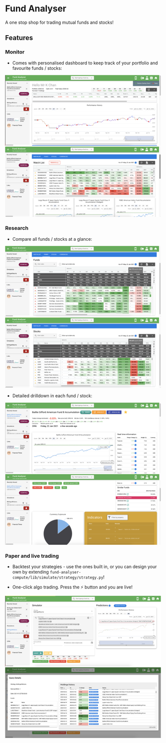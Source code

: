 # Fund Analyser

A one stop shop for trading mutual funds and stocks!

## Features

### Monitor

* Comes with personalised dashboard to keep track of your portfolio and favourite funds / stocks:

![Screenshot home](readme/screenshot_home.png)
![Screenshot watchlist](readme/screenshot_watchlist.png)

### Research

* Compare all funds / stocks at a glance:

![Screenshot summary (funds)](readme/screenshot_summary_funds.png)
![Screenshot summary (stocks)](readme/screenshot_summary_stocks.png)

* Detailed drilldown in each fund / stock:

![Screenshot fund 1](readme/screenshot_fund_1.png)
![Screenshot fund 2](readme/screenshot_fund_2.png)

### Paper and live trading

* Backtest your strategies - use the ones built in, or you can design your own by extending `fund-analyser-compute/lib/simulate/strategy/strategy.py`!

* One-click algo trading. Press the ⚡ button and you are live!

![Screenshot backtest](readme/screenshot_backtest.png)
![Screenshot prediction](readme/screenshot_prediction.png)
